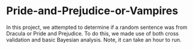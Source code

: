 # Pride-and-Prejudice-or-Vampires
In this project, we attempted to determine if a random sentence was from Dracula or Pride and Prejudice.  To do this, we made use of both cross validation and basic Bayesian analysis.  Note, it can take an hour to run.  
